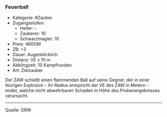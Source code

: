 ### Feuerball

- Kategorie: #Zauber
- Zugangsstufen:
  - Heiler: -
  - Zauberer: 10
  - Schwarzmagier: 10
- Preis: 460GM
- ZB: +3
- Dauer: Augenblicklich
- Distanz: VE x 10 m
- Abklingzeit: 10 Kampfrunden
- Art: Zielzauber

Der ZAW schießt einen flammenden Ball auf seine Gegner, der in einer feurigen Explosion - ihr Radius entspricht der VE des ZAW in Metern - endet, welche nicht abwehrbaren Schaden in Höhe des Probenergebnisses verursacht.

---

Quelle: GRW
